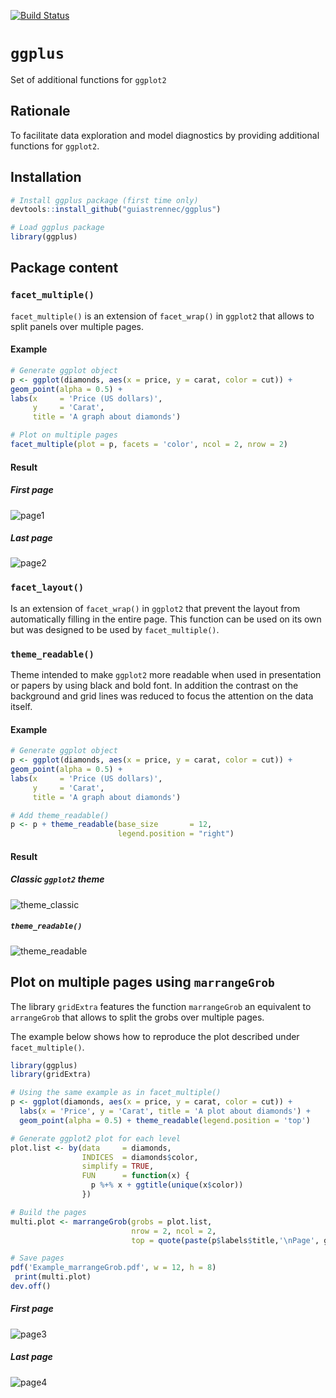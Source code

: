 [![Build Status](https://travis-ci.org/guiastrennec/ggplus.svg?branch=master)](https://travis-ci.org/guiastrennec/ggplus)

# `ggplus`
Set of additional functions for `ggplot2`

## Rationale
To facilitate data exploration and model diagnostics by providing additional functions for `ggplot2`.

## Installation
```r
# Install ggplus package (first time only)
devtools::install_github("guiastrennec/ggplus")

# Load ggplus package
library(ggplus)
```
## Package content
### `facet_multiple()`
`facet_multiple()` is an extension of `facet_wrap()` in `ggplot2` that allows to split panels over multiple pages.

#### Example
```r
# Generate ggplot object
p <- ggplot(diamonds, aes(x = price, y = carat, color = cut)) +
geom_point(alpha = 0.5) +
labs(x     = 'Price (US dollars)',
     y     = 'Carat',
     title = 'A graph about diamonds')

# Plot on multiple pages
facet_multiple(plot = p, facets = 'color', ncol = 2, nrow = 2)
```

#### Result
##### First page   
![page1](inst/img/facet_multiple_1.jpg)

##### Last page   
![page2](inst/img/facet_multiple_2.jpg)


### `facet_layout()`
Is an extension of `facet_wrap()` in `ggplot2` that prevent the layout from automatically filling in the entire page. This function can be used on its own but was designed to be used by `facet_multiple()`.


### `theme_readable()`
Theme intended to make `ggplot2` more readable when used in presentation or papers by using black and bold font. In addition the contrast on the background and grid lines was reduced to focus the attention on the data itself.

#### Example
```r
# Generate ggplot object
p <- ggplot(diamonds, aes(x = price, y = carat, color = cut)) +
geom_point(alpha = 0.5) +
labs(x     = 'Price (US dollars)',
     y     = 'Carat',
     title = 'A graph about diamonds')

# Add theme_readable()
p <- p + theme_readable(base_size       = 12,
                        legend.position = "right")
```

#### Result
##### Classic `ggplot2` theme   
![theme_classic](inst/img/theme_classic.jpg)

##### `theme_readable()`   
![theme_readable](inst/img/theme_readable.jpg)


## Plot on multiple pages using `marrangeGrob`
The library `gridExtra` features the function `marrangeGrob` an equivalent to `arrangeGrob` that allows to split the grobs over multiple pages.

The example below shows how to reproduce the plot described under `facet_multiple()`.
```r
library(ggplus)
library(gridExtra)

# Using the same example as in facet_multiple()
p <- ggplot(diamonds, aes(x = price, y = carat, color = cut)) +
  labs(x = 'Price', y = 'Carat', title = 'A plot about diamonds') +
  geom_point(alpha = 0.5) + theme_readable(legend.position = 'top')

# Generate ggplot2 plot for each level
plot.list <- by(data     = diamonds,
                INDICES  = diamonds$color,
                simplify = TRUE,
                FUN      = function(x) {
                  p %+% x + ggtitle(unique(x$color))
                })

# Build the pages
multi.plot <- marrangeGrob(grobs = plot.list,
                           nrow = 2, ncol = 2,
                           top = quote(paste(p$labels$title,'\nPage', g, 'of', pages)))

# Save pages
pdf('Example_marrangeGrob.pdf', w = 12, h = 8)
 print(multi.plot)
dev.off()
```

##### First page   
![page3](inst/img/marrangeGrob_1.jpg)

##### Last page   
![page4](inst/img/marrangeGrob_2.jpg)
